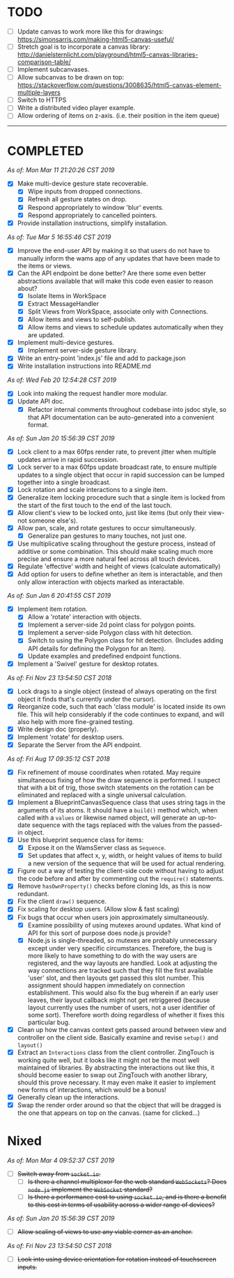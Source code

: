 # TODO

- [ ] Update canvas to work more like this for drawings:
      <https://simonsarris.com/making-html5-canvas-useful/>
- [ ] Stretch goal is to incorporate a canvas library:
      <http://danielsternlicht.com/playground/html5-canvas-libraries-comparison-table/>
- [ ] Implement subcanvases.
- [ ] Allow subcanvas to be drawn on top:
      <https://stackoverflow.com/questions/3008635/html5-canvas-element-multiple-layers>
- [ ] Switch to HTTPS
- [ ] Write a distributed video player example.
- [ ] Allow ordering of items on z-axis. (i.e. their position in the item queue)

---

# COMPLETED

_As of: Mon Mar 11 21:20:26 CST 2019_

- [x] Make multi-device gesture state recoverable.
  - [x] Wipe inputs from dropped connections.
  - [x] Refresh all gesture states on drop.
  - [x] Respond appropriately to window 'blur' events.
  - [x] Respond appropriately to cancelled pointers.
- [x] Provide installation instructions, simplify installation.

_As of: Tue Mar 5 16:55:46 CST 2019_

- [x] Improve the end-user API by making it so that users do not have to
      manually inform the wams app of any updates that have been made to the items
      or views.
- [x] Can the API endpoint be done better? Are there some even better
      abstractions available that will make this code even easier to reason about?
  - [x] Isolate Items in WorkSpace
  - [x] Extract MessageHandler
  - [x] Split Views from WorkSpace, associate only with Connections.
  - [x] Allow items and views to self-publish.
  - [x] Allow items and views to schedule updates automatically when they are
        updated.
- [x] Implement multi-device gestures.
  - [x] Implement server-side gesture library.
- [x] Write an entry-point 'index.js' file and add to package.json
- [x] Write installation instructions into README.md

_As of: Wed Feb 20 12:54:28 CST 2019_

- [x] Look into making the request handler more modular.
- [x] Update API doc.
  - [x] Refactor internal comments throughout codebase into jsdoc style, so
        that API documentation can be auto-generated into a convenient format.

_As of: Sun Jan 20 15:56:39 CST 2019_

- [x] Lock client to a max 60fps render rate, to prevent jitter when multiple
      updates arrive in rapid succession.
- [x] Lock server to a max 60fps update broadcast rate, to ensure multiple
      updates to a single object that occur in rapid succession can be lumped
      together into a single broadcast.
- [x] Lock rotation and scale interactions to a single item.
- [x] Generalize item locking procedure such that a single item is locked from
      the start of the first touch to the end of the last touch.
- [x] Allow client's view to be locked onto, just like items (but only their
      view- not someone else's).
- [x] Allow pan, scale, and rotate gestures to occur simultaneously.
  - [x] Generalize pan gestures to many touches, not just one.
- [x] Use multiplicative scaling throughout the gesture process, instead of
      additive or some combination. This should make scaling much more precise and
      ensure a more natural feel across all touch devices.
- [x] Regulate 'effective' width and height of views (calculate automatically)
- [x] Add option for users to define whether an item is interactable, and then
      only allow interaction with objects marked as interactable.

_As of: Sun Jan 6 20:41:55 CST 2019_

- [x] Implement item rotation.
  - [x] Allow a 'rotate' interaction with objects.
  - [x] Implement a server-side 2d point class for polygon points.
  - [x] Implement a server-side Polygon class with hit detection.
  - [x] Switch to using the Polygon class for hit detection. (Includes adding
        API details for defining the Polygon for an Item).
  - [x] Update examples and predefined endpoint functions.
- [x] Implement a 'Swivel' gesture for desktop rotates.

_As of: Fri Nov 23 13:54:50 CST 2018_

- [x] Lock drags to a single object (instead of always operating on the first
      object it finds that's currently under the cursor).
- [x] Reorganize code, such that each 'class module' is located inside its own
      file. This will help considerably if the code continues to expand, and will
      also help with more fine-grained testing.
- [x] Write design doc (properly).
- [x] Implement 'rotate' for desktop users.
- [x] Separate the Server from the API endpoint.

_As of: Fri Aug 17 09:35:12 CST 2018_

- [x] Fix refinement of mouse coordinates when rotated. May require
      simultaneous fixing of how the draw sequence is performed. I suspect that
      with a bit of trig, those switch statements on the rotation can be eliminated
      and replaced with a single universal calculation.
- [x] Implement a BlueprintCanvasSequence class that uses string tags in the
      arguments of its atoms. It should have a `build()` method which, when called
      with a `values` or likewise named object, will generate an up-to-date sequence
      with the tags replaced with the values from the passed-in object.
- [x] Use this blueprint sequence class for items:
  - [x] Expose it on the WamsServer class as `Sequence`.
  - [x] Set updates that affect x, y, width, or height values of items to
        build a new version of the sequence that will be used for actual
        rendering.
- [x] Figure out a way of testing the client-side code without having to adjust
      the code before and after by commenting out the `require()` statements.
- [x] Remove `hasOwnProperty()` checks before cloning Ids, as this is now
      redundant.
- [x] Fix the client `draw()` sequence.
- [x] Fix scaling for desktop users. (Allow slow & fast scaling)
- [x] Fix bugs that occur when users join approximately simultaneously.
  - [x] Examine possibility of using mutexes around updates. What kind of API
        for this sort of purpose does node.js provide?
  - [x] Node.js is single-threaded, so mutexes are probably unnecessary except
        under very specific circumstances. Therefore, the bug is more likely to
        have something to do with the way users are registered, and the way
        layouts are handled. Look at adjusting the way connections are tracked
        such that they fill the first available 'user' slot, and then layouts get
        passed this slot number. This assignment should happen immediately on
        connection establishment. This would also fix the bug wherein if an early
        user leaves, their layout callback might not get retriggered (because
        layout currently uses the number of users, not a user identifier of some
        sort). Therefore worth doing regardless of whether it fixes this
        particular bug.
- [x] Clean up how the canvas context gets passed around between view and
      controller on the client side. Basically examine and revise `setup()` and
      `layout()`
- [x] Extract an `Interactions` class from the client controller. ZingTouch is
      working quite well, but it looks like it might not be the most well maintained
      of libraries. By abstracting the interactions out like this, it should become
      easier to swap out ZingTouch with another library, should this prove
      necessary. It may even make it easier to implement new forms of interactions,
      which would be a bonus!
- [x] Generally clean up the interactions.
- [x] Swap the render order around so that the object that will be dragged is
      the one that appears on top on the canvas. (same for clicked...)

# Nixed

_As of: Mon Mar 4 09:52:37 CST 2019_

- [ ] ~~Switch away from `socket.io`.~~
  - [ ] ~~Is there a channel multiplexor for the web standard `WebSockets`?
        Does `node.js` implement the `WebSocket` standard?~~
  - [ ] ~~Is there a performance cost to using `socket.io`, and is there a
        benefit to this cost in terms of usability across a wider range of
        devices?~~

_As of: Sun Jan 20 15:56:39 CST 2019_

- [ ] ~~Allow scaling of views to use any viable corner as an anchor.~~

_As of: Fri Nov 23 13:54:50 CST 2018_

- [ ] ~~Look into using device orientation for rotation instead of touchscreen
      inputs.~~
